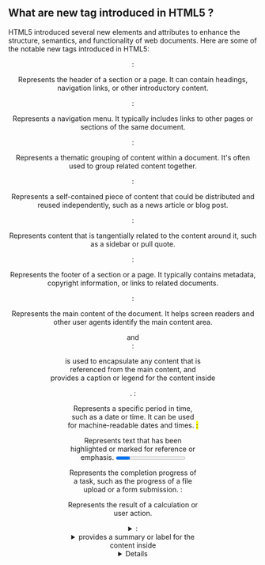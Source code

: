 ## What are new tag introduced in HTML5 ?


HTML5 introduced several new elements and attributes to enhance the structure, semantics, and functionality of web documents. Here are some of the notable new tags introduced in HTML5:

<header>:

Represents the header of a section or a page. It can contain headings, navigation links, or other introductory content.
<nav>:

Represents a navigation menu. It typically includes links to other pages or sections of the same document.
<section>:

Represents a thematic grouping of content within a document. It's often used to group related content together.
<article>:

Represents a self-contained piece of content that could be distributed and reused independently, such as a news article or blog post.
<aside>:

Represents content that is tangentially related to the content around it, such as a sidebar or pull quote.
<footer>:

Represents the footer of a section or a page. It typically contains metadata, copyright information, or links to related documents.
<main>:

Represents the main content of the document. It helps screen readers and other user agents identify the main content area.
<figure> and <figcaption>:

<figure> is used to encapsulate any content that is referenced from the main content, and <figcaption> provides a caption or legend for the content inside <figure>.
<time>:

Represents a specific period in time, such as a date or time. It can be used for machine-readable dates and times.
<mark>:

Represents text that has been highlighted or marked for reference or emphasis.
<progress>:

Represents the completion progress of a task, such as the progress of a file upload or a form submission.
<output>:

Represents the result of a calculation or user action.
<details> and <summary>:

<details> is used to create a disclosure widget from which the user can obtain additional information, and <summary> provides a summary or label for the content inside <details>.
<datalist>:

Contains a set of <option> elements that can be referenced by <input> elements with the list attribute. It provides a predefined list of options for user input.
<input> with type="email", type="url", type="tel", etc.:

HTML5 introduced new input types for specific data formats, such as email addresses, URLs, and telephone numbers. These input types enable browsers to provide better input validation and user experience.
<canvas>:

Provides a drawing surface for JavaScript-based graphics and animations. It allows developers to create dynamic and interactive visual content.
These HTML5 elements contribute to better document structure, accessibility, and improved semantics, making it easier for developers to create modern and feature-rich web pages.


----------------------------------------------------------------------------------------------------------------------

